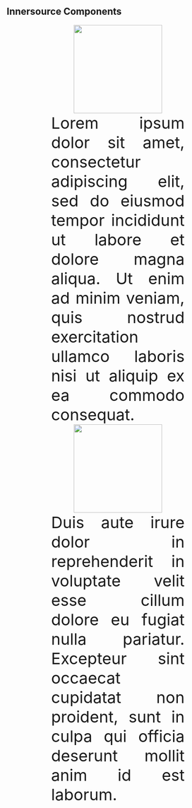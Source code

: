 ## Innersource Components

<div style="font-size: 36px; text-align: center; width: 60%; margin: 0% 20% 0% 20%;">
<img height="200px" src="images/innersource-components.png">
</div>

<div style="font-size: 36px; text-align: justify; width: 60%; margin: 0% 20% 0% 20%;">
Lorem ipsum dolor sit amet, consectetur adipiscing elit, sed do eiusmod tempor incididunt ut labore et dolore
magna aliqua. Ut enim ad minim veniam, quis nostrud exercitation ullamco laboris nisi ut aliquip ex ea commodo
consequat.
</div>

<div style="align: center; font-size: 36px; text-align: center; width: 60%; margin: 0% 20% 0% 20%;">
<img height="200px" src="images/automation.png">
</div>
<div style="align: center; font-size: 36px; text-align: justify; width: 60%; margin: 0% 20% 0% 20%;">
Duis aute irure dolor in reprehenderit in voluptate velit esse cillum dolore eu fugiat nulla pariatur.
Excepteur sint occaecat cupidatat non proident, sunt in culpa qui officia deserunt mollit anim id est laborum.
</div>